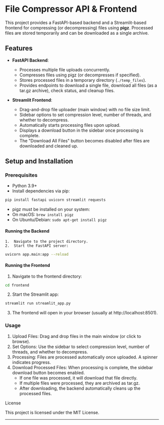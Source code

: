 # File Compressor API & Frontend

This project provides a FastAPI-based backend and a Streamlit-based frontend for compressing (or decompressing) files using **pigz**. Processed files are stored temporarily and can be downloaded as a single archive.

## Features

- **FastAPI Backend**:
  - Processes multiple file uploads concurrently.
  - Compresses files using pigz (or decompresses if specified).
  - Stores processed files in a temporary directory (`./temp_files`).
  - Provides endpoints to download a single file, download all files (as a tar.gz archive), check status, and cleanup files.

- **Streamlit Frontend**:
  - Drag-and-drop file uploader (main window) with no file size limit.
  - Sidebar options to set compression level, number of threads, and whether to decompress.
  - Automatically starts processing files upon upload.
  - Displays a download button in the sidebar once processing is complete.
  - The "Download All Files" button becomes disabled after files are downloaded and cleaned up.

## Setup and Installation

### Prerequisites

- Python 3.9+
- Install dependencies via pip:
```bash
pip install fastapi uvicorn streamlit requests
```
- pigz must be installed on your system:
- On macOS: `brew install pigz`
- On Ubuntu/Debian: `sudo apt-get install pigz`

#### Running the Backend
	1.	Navigate to the project directory.
	2.	Start the FastAPI server:
```bash
uvicorn app.main:app --reload
```

#### Running the Frontend
1.	Navigate to the frontend directory:
```bash
cd frontend
```
2.	Start the Streamlit app:
```bash
streamlit run streamlit_app.py
```
3.	The frontend will open in your browser (usually at http://localhost:8501).

### Usage
1.	Upload Files: Drag and drop files in the main window (or click to browse).
2.	Set Options: Use the sidebar to select compression level, number of threads, and whether to decompress.
3.	Processing: Files are processed automatically once uploaded. A spinner indicates progress.
4.	Download Processed Files: When processing is complete, the sidebar download button becomes enabled.
	- If one file was processed, it will download that file directly.
	- If multiple files were processed, they are archived as tar.gz.
	- After downloading, the backend automatically cleans up the processed files.

License

This project is licensed under the MIT License.

---